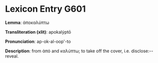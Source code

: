 # Lexicon Entry G601

**Lemma**: ἀποκαλύπτω

**Transliteration (xlit)**: apokalýptō

**Pronunciation**: ap-ok-al-oop'-to

**Description**:
from ἀπό and καλύπτω; to take off the cover, i.e. disclose:--reveal.

